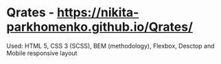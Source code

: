 # Qrates - https://nikita-parkhomenko.github.io/Qrates/

Used: HTML 5, CSS 3 (SCSS), BEM (methodology), Flexbox, Desctop and Mobile responsive layout
